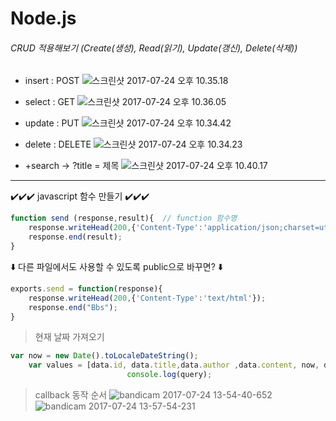 # Node.js
###### CRUD 적용해보기 (Create(생성), Read(읽기), Update(갱신), Delete(삭제))
- insert : POST
![스크린샷 2017-07-24 오후 10.35.18](http://i.imgur.com/Zvr8ERs.png)

- select : GET
![스크린샷 2017-07-24 오후 10.36.05](http://i.imgur.com/OufIOH0.png)

- update : PUT
![스크린샷 2017-07-24 오후 10.34.42](http://i.imgur.com/imCd1KU.png)

- delete : DELETE
![스크린샷 2017-07-24 오후 10.34.23](http://i.imgur.com/j8wy4KS.png)

+ +search -> ?title = 제목
![스크린샷 2017-07-24 오후 10.40.17](http://i.imgur.com/hVLqsWm.png)

---
✔️✔️✔️ javascript 함수 만들기 ✔️✔️✔️
```javascript
function send (response,result){  // function 함수명
    response.writeHead(200,{'Content-Type':'application/json;charset=utf-8'});
    response.end(result);
}
```
⬇️ 다른 파일에서도 사용할 수 있도록 public으로 바꾸면? ⬇️
```javascript
exports.send = function(response){    
    response.writeHead(200,{'Content-Type':'text/html'});
    response.end("Bbs");
}
```

> 현재 날짜 가져오기
```javascript
var now = new Date().toLocaleDateString();
    var values = [data.id, data.title,data.author ,data.content, now, data.id];
                          console.log(query);
```

> callback 동작 순서
![bandicam 2017-07-24 13-54-40-652](http://i.imgur.com/8cIZxHm.jpg)
![bandicam 2017-07-24 13-57-54-231](http://i.imgur.com/bJbcvnf.jpg)

